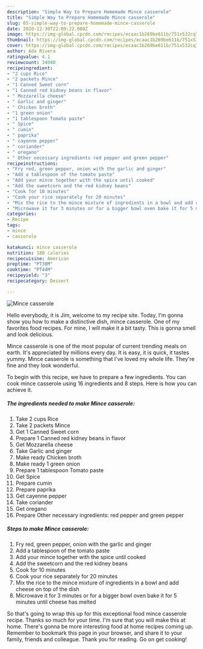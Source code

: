 ```yaml
---
description: "Simple Way to Prepare Homemade Mince casserole"
title: "Simple Way to Prepare Homemade Mince casserole"
slug: 65-simple-way-to-prepare-homemade-mince-casserole
date: 2020-12-30T22:09:22.088Z
image: https://img-global.cpcdn.com/recipes/ecaac1b269be611b/751x532cq70/mince-casserole-recipe-main-photo.jpg
thumbnail: https://img-global.cpcdn.com/recipes/ecaac1b269be611b/751x532cq70/mince-casserole-recipe-main-photo.jpg
cover: https://img-global.cpcdn.com/recipes/ecaac1b269be611b/751x532cq70/mince-casserole-recipe-main-photo.jpg
author: Ada Rivera
ratingvalue: 4.1
reviewcount: 34040
recipeingredient:
- "2 cups Rice"
- "2 packets Mince"
- "1 Canned Sweet corn"
- "1 Canned red kidney beans in flavor"
- " Mozzarella cheese"
- " Garlic and ginger"
- " Chicken broth"
- "1 green onion"
- "1 tablespoon Tomato paste"
- " Spice"
- " cumin"
- " paprika"
- " cayenne pepper"
- " coriander"
- " oregano"
- " Other necessary ingredients red pepper and green pepper"
recipeinstructions:
- "Fry red, green pepper, onion with the garlic and ginger"
- "Add a tablespoon of the tomato paste"
- "Add your mince together with the spice until cooked"
- "Add the sweetcorn and the red kidney beans"
- "Cook for 10 minutes"
- "Cook your rice separately for 20 minutes"
- "Mix the rice to the mince mixture of ingredients in a bowl and add cheese on top of the dish"
- "Microwave it for 3 minutes or for a bigger bowl oven bake it for 5 minutes until cheese has melted"
categories:
- Recipe
tags:
- mince
- casserole

katakunci: mince casserole 
nutrition: 180 calories
recipecuisine: American
preptime: "PT30M"
cooktime: "PT44M"
recipeyield: "3"
recipecategory: Dessert

---
```



![Mince casserole](https://img-global.cpcdn.com/recipes/ecaac1b269be611b/751x532cq70/mince-casserole-recipe-main-photo.jpg)

Hello everybody, it is Jim, welcome to my recipe site. Today, I'm gonna show you how to make a distinctive dish, mince casserole. One of my favorites food recipes. For mine, I will make it a bit tasty. This is gonna smell and look delicious.

Mince casserole is one of the most popular of current trending meals on earth. It's appreciated by millions every day. It is easy, it is quick, it tastes yummy. Mince casserole is something that I've loved my whole life. They're fine and they look wonderful.




To begin with this recipe, we have to prepare a few ingredients. You can cook mince casserole using 16 ingredients and 8 steps. Here is how you can achieve it.

<!--inarticleads1-->

##### The ingredients needed to make Mince casserole:

1. Take 2 cups Rice
1. Take 2 packets Mince
1. Get 1 Canned Sweet corn
1. Prepare 1 Canned red kidney beans in flavor
1. Get  Mozzarella cheese
1. Take  Garlic and ginger
1. Make ready  Chicken broth
1. Make ready 1 green onion
1. Prepare 1 tablespoon Tomato paste
1. Get  Spice
1. Prepare  cumin
1. Prepare  paprika
1. Get  cayenne pepper
1. Take  coriander
1. Get  oregano
1. Prepare  Other necessary ingredients: red pepper and green pepper




<!--inarticleads2-->

##### Steps to make Mince casserole:

1. Fry red, green pepper, onion with the garlic and ginger
1. Add a tablespoon of the tomato paste
1. Add your mince together with the spice until cooked
1. Add the sweetcorn and the red kidney beans
1. Cook for 10 minutes
1. Cook your rice separately for 20 minutes
1. Mix the rice to the mince mixture of ingredients in a bowl and add cheese on top of the dish
1. Microwave it for 3 minutes or for a bigger bowl oven bake it for 5 minutes until cheese has melted




So that's going to wrap this up for this exceptional food mince casserole recipe. Thanks so much for your time. I'm sure that you will make this at home. There's gonna be more interesting food at home recipes coming up. Remember to bookmark this page in your browser, and share it to your family, friends and colleague. Thank you for reading. Go on get cooking!
